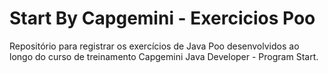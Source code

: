 # Start By Capgemini - Exercicios Poo

Repositório para registrar os exercícios de Java Poo desenvolvidos ao longo do curso de treinamento Capgemini Java Developer - Program Start.
